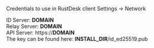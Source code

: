 Credentials to use in RustDesk client Settings -> Network

ID Server: __DOMAIN__  
Relay Server: __DOMAIN__  
API Server: https://__DOMAIN__  
The key can be found here: __INSTALL_DIR__/id_ed25519.pub
